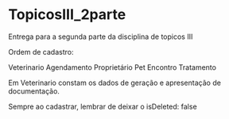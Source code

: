 # TopicosIII_2parte
Entrega para a segunda parte da disciplina de topicos III

Ordem de cadastro:

Veterinario
Agendamento
Proprietário
Pet
Encontro
Tratamento

Em Veterinario constam os dados de geração e apresentação de documentação.

Sempre ao cadastrar, lembrar de deixar o isDeleted: false
